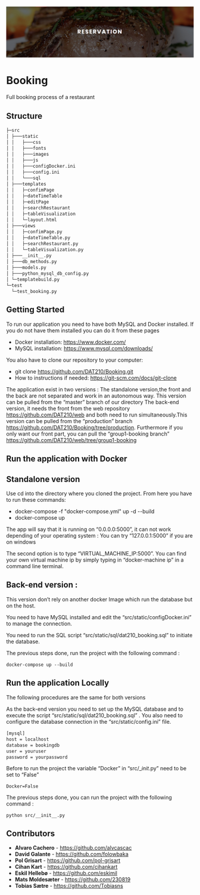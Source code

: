 ![alt text](https://github.com/DAT210/Booking/blob/master/src/static/images/logoBooking.PNG)
# Booking

Full booking process of a restaurant
## Structure
```
├─src 
│ ├───static
│ │   ├───css
│ │   ├───fonts   
│ │   ├───images
│ │   ├───js
│ │   ├───configDocker.ini
│ │   ├───config.ini
│ │   └───sql       
│ ├───templates
│ │   ├─confimPage
│ │   ├─dateTimeTable
│ │   ├─editPage
│ │   ├─searchRestaurant
│ │   ├─tableVisualization
│ │   └─layout.html
│ ├───views
│ │   ├─confimPage.py
│ │   ├─dateTimeTable.py
│ │   ├─searchRestaurant.py
│ │   └─tableVisualization.py
│ ├───__init__.py
│ ├───db_methods.py
│ ├───models.py
│ ├───python_mysql_db_config.py
│ └─templatebuild.py
└─test
  └─test_booking.py
```
## Getting Started

To run our application you need to have both MySQL and Docker installed. If you do not have them installed you can do it from these pages
  - Docker installation: https://www.docker.com/
  - MySQL installation: https://www.mysql.com/downloads/

You also have to clone our repository to your computer:
  - git clone https://github.com/DAT210/Booking.git
  - How to instructions if needed: https://git-scm.com/docs/git-clone

The application exist in two versions :
The standalone version,the front and the back are not separated and work in an autonomous way. This version can be pulled from the “master” branch of our directory
The back-end version, it needs the front from the web repository https://github.com/DAT210/web and both need to run simultaneously.This version can be pulled from the “production” branch https://github.com/DAT210/Booking/tree/production. Furthermore if you only want our front part, you can pull the “group1-booking branch” https://github.com/DAT210/web/tree/group1-booking

## Run the application with Docker

## Standalone version
Use cd into the directory where you cloned the project. From here you have to run these commands: 
  - docker-compose -f "docker-compose.yml" up -d --build
  - docker-compose up

The app will say that it is running on “0.0.0.0:5000”, it can not work depending of your operating system :
You can try “127.0.0.1:5000” if you are on windows

The second option is to type “VIRTUAL_MACHINE_IP:5000”. You can find your own virtual machine ip by simply typing in “docker-machine ip” in a command line terminal. 

## Back-end version :
This version don’t rely on another docker Image which run the database but on the host.

You need to have MySQL installed and edit the “src/static/configDocker.ini” to manage the connection.

You need to run the SQL script “src/static/sql/dat210_booking.sql” to initiate the database.

The previous steps done, run the project with the following command :
```
docker-compose up --build
```
## Run the application Locally

The following procedures are the same for both versions

As the back-end version you need to set up the MySQL database and to execute the script “src/static/sql/dat210_booking.sql” .
You also need to configure the database connection in the “src/static/config.ini” file.
```
[mysql]
host = localhost
database = bookingdb
user = youruser
password = yourpassword
```
Before to run the project the variable “Docker” in “src/__init_.py” need to be set to “False”
```
Docker=False
```
The previous steps done, you can run the project with the following command :

```
python src/__init__.py
```

## Contributors

* **Alvaro Cachero** - https://github.com/alvcascac
* **David Galante** - https://github.com/folowbaka
* **Pol Grisart** - https://github.com/pol-grisart
* **Cihan Kart** - https://github.com/cihankart
* **Eskil Hellebø** - https://github.com/eskimil
* **Mats Moldesæter** - https://github.com/230819
* **Tobias Sætre** - https://github.com/Tobiasns

